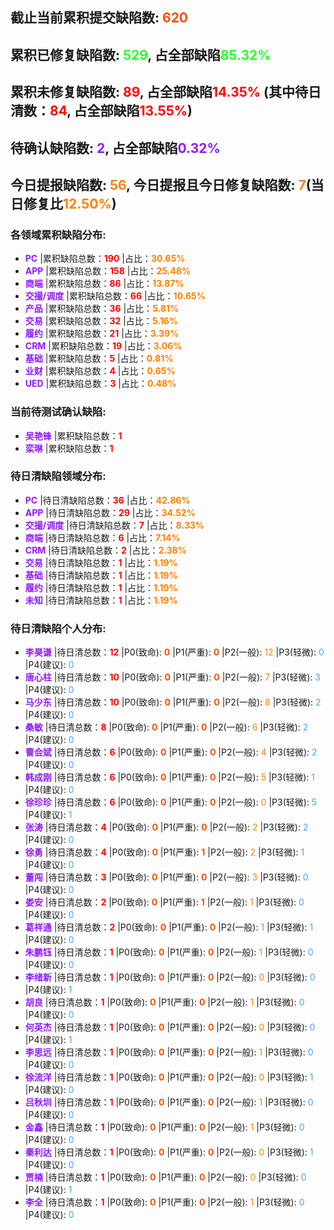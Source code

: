 ## **截止当前累积提交缺陷数: <font color=#F75000>620</font>**
## **累积已修复缺陷数: <font color=#28FF28>529</font>, 占全部缺陷<font color=#28FF28>85.32%</font>**
## **累积未修复缺陷数: <font color=#FF0000>89</font>, 占全部缺陷<font color=#FF0000>14.35%</font> (其中待日清数：<font color=#FF0000>84</font>, 占全部缺陷<font color=#FF0000>13.55%</font>)**
## **待确认缺陷数: <font color=#921AFF>2</font>, 占全部缺陷<font color=#921AFF>0.32%</font>**
## **今日提报缺陷数: <font color=#FF8000>56</font>, 今日提报且今日修复缺陷数: <font color=#FF8000>7</font>(当日修复比<font color=#FF8000>12.50%</font>)**

### 各领域累积缺陷分布:
- **<font color=#921AFF>PC</font>** |累积缺陷总数：**<font color=#FF0000>190</font>** |占比：**<font color=#FF8000>30.65%</font>**
- **<font color=#921AFF>APP</font>** |累积缺陷总数：**<font color=#FF0000>158</font>** |占比：**<font color=#FF8000>25.48%</font>**
- **<font color=#921AFF>商端</font>** |累积缺陷总数：**<font color=#FF0000>86</font>** |占比：**<font color=#FF8000>13.87%</font>**
- **<font color=#921AFF>交撮/调度</font>** |累积缺陷总数：**<font color=#FF0000>66</font>** |占比：**<font color=#FF8000>10.65%</font>**
- **<font color=#921AFF>产品</font>** |累积缺陷总数：**<font color=#FF0000>36</font>** |占比：**<font color=#FF8000>5.81%</font>**
- **<font color=#921AFF>交易</font>** |累积缺陷总数：**<font color=#FF0000>32</font>** |占比：**<font color=#FF8000>5.16%</font>**
- **<font color=#921AFF>履约</font>** |累积缺陷总数：**<font color=#FF0000>21</font>** |占比：**<font color=#FF8000>3.39%</font>**
- **<font color=#921AFF>CRM</font>** |累积缺陷总数：**<font color=#FF0000>19</font>** |占比：**<font color=#FF8000>3.06%</font>**
- **<font color=#921AFF>基础</font>** |累积缺陷总数：**<font color=#FF0000>5</font>** |占比：**<font color=#FF8000>0.81%</font>**
- **<font color=#921AFF>业财</font>** |累积缺陷总数：**<font color=#FF0000>4</font>** |占比：**<font color=#FF8000>0.65%</font>**
- **<font color=#921AFF>UED</font>** |累积缺陷总数：**<font color=#FF0000>3</font>** |占比：**<font color=#FF8000>0.48%</font>**

### 当前待测试确认缺陷:
- **<font color=#921AFF>吴艳锋</font>** |累积缺陷总数：**<font color=#FF0000>1</font>**
- **<font color=#921AFF>栾琳</font>** |累积缺陷总数：**<font color=#FF0000>1</font>**

### 待日清缺陷领域分布:
- **<font color=#921AFF>PC</font>** |待日清缺陷总数：**<font color=#FF0000>36</font>** |占比：**<font color=#FF8000>42.86%</font>**
- **<font color=#921AFF>APP</font>** |待日清缺陷总数：**<font color=#FF0000>29</font>** |占比：**<font color=#FF8000>34.52%</font>**
- **<font color=#921AFF>交撮/调度</font>** |待日清缺陷总数：**<font color=#FF0000>7</font>** |占比：**<font color=#FF8000>8.33%</font>**
- **<font color=#921AFF>商端</font>** |待日清缺陷总数：**<font color=#FF0000>6</font>** |占比：**<font color=#FF8000>7.14%</font>**
- **<font color=#921AFF>CRM</font>** |待日清缺陷总数：**<font color=#FF0000>2</font>** |占比：**<font color=#FF8000>2.38%</font>**
- **<font color=#921AFF>交易</font>** |待日清缺陷总数：**<font color=#FF0000>1</font>** |占比：**<font color=#FF8000>1.19%</font>**
- **<font color=#921AFF>基础</font>** |待日清缺陷总数：**<font color=#FF0000>1</font>** |占比：**<font color=#FF8000>1.19%</font>**
- **<font color=#921AFF>履约</font>** |待日清缺陷总数：**<font color=#FF0000>1</font>** |占比：**<font color=#FF8000>1.19%</font>**
- **<font color=#921AFF>未知</font>** |待日清缺陷总数：**<font color=#FF0000>1</font>** |占比：**<font color=#FF8000>1.19%</font>**

### 待日清缺陷个人分布:
- **<font color=#921AFF>李昊谦</font>** |待日清总数：**<font color=#FF0000>12</font>** |P0(致命): **<font color=#F75000>0</font>** |P1(严重): **<font color=#F75000>0</font>** |P2(一般): <font color=#FF8000>12</font> |P3(轻微): <font color=#46A3FF>0</font> |P4(建议): <font color=#46A3FF>0</font>
- **<font color=#921AFF>唐心柱</font>** |待日清总数：**<font color=#FF0000>10</font>** |P0(致命): **<font color=#F75000>0</font>** |P1(严重): **<font color=#F75000>0</font>** |P2(一般): <font color=#FF8000>7</font> |P3(轻微): <font color=#46A3FF>3</font> |P4(建议): <font color=#46A3FF>0</font>
- **<font color=#921AFF>马少东</font>** |待日清总数：**<font color=#FF0000>10</font>** |P0(致命): **<font color=#F75000>0</font>** |P1(严重): **<font color=#F75000>0</font>** |P2(一般): <font color=#FF8000>8</font> |P3(轻微): <font color=#46A3FF>2</font> |P4(建议): <font color=#46A3FF>0</font>
- **<font color=#921AFF>桑敏</font>** |待日清总数：**<font color=#FF0000>8</font>** |P0(致命): **<font color=#F75000>0</font>** |P1(严重): **<font color=#F75000>0</font>** |P2(一般): <font color=#FF8000>6</font> |P3(轻微): <font color=#46A3FF>2</font> |P4(建议): <font color=#46A3FF>0</font>
- **<font color=#921AFF>曹会斌</font>** |待日清总数：**<font color=#FF0000>6</font>** |P0(致命): **<font color=#F75000>0</font>** |P1(严重): **<font color=#F75000>0</font>** |P2(一般): <font color=#FF8000>4</font> |P3(轻微): <font color=#46A3FF>2</font> |P4(建议): <font color=#46A3FF>0</font>
- **<font color=#921AFF>韩成刚</font>** |待日清总数：**<font color=#FF0000>6</font>** |P0(致命): **<font color=#F75000>0</font>** |P1(严重): **<font color=#F75000>0</font>** |P2(一般): <font color=#FF8000>5</font> |P3(轻微): <font color=#46A3FF>1</font> |P4(建议): <font color=#46A3FF>0</font>
- **<font color=#921AFF>徐珍珍</font>** |待日清总数：**<font color=#FF0000>6</font>** |P0(致命): **<font color=#F75000>0</font>** |P1(严重): **<font color=#F75000>0</font>** |P2(一般): <font color=#FF8000>0</font> |P3(轻微): <font color=#46A3FF>5</font> |P4(建议): <font color=#46A3FF>1</font>
- **<font color=#921AFF>张涛</font>** |待日清总数：**<font color=#FF0000>4</font>** |P0(致命): **<font color=#F75000>0</font>** |P1(严重): **<font color=#F75000>0</font>** |P2(一般): <font color=#FF8000>2</font> |P3(轻微): <font color=#46A3FF>2</font> |P4(建议): <font color=#46A3FF>0</font>
- **<font color=#921AFF>徐勇</font>** |待日清总数：**<font color=#FF0000>4</font>** |P0(致命): **<font color=#F75000>0</font>** |P1(严重): **<font color=#F75000>1</font>** |P2(一般): <font color=#FF8000>2</font> |P3(轻微): <font color=#46A3FF>1</font> |P4(建议): <font color=#46A3FF>0</font>
- **<font color=#921AFF>董闯</font>** |待日清总数：**<font color=#FF0000>3</font>** |P0(致命): **<font color=#F75000>0</font>** |P1(严重): **<font color=#F75000>0</font>** |P2(一般): <font color=#FF8000>3</font> |P3(轻微): <font color=#46A3FF>0</font> |P4(建议): <font color=#46A3FF>0</font>
- **<font color=#921AFF>娄安</font>** |待日清总数：**<font color=#FF0000>2</font>** |P0(致命): **<font color=#F75000>0</font>** |P1(严重): **<font color=#F75000>1</font>** |P2(一般): <font color=#FF8000>1</font> |P3(轻微): <font color=#46A3FF>0</font> |P4(建议): <font color=#46A3FF>0</font>
- **<font color=#921AFF>葛祥通</font>** |待日清总数：**<font color=#FF0000>2</font>** |P0(致命): **<font color=#F75000>0</font>** |P1(严重): **<font color=#F75000>0</font>** |P2(一般): <font color=#FF8000>1</font> |P3(轻微): <font color=#46A3FF>1</font> |P4(建议): <font color=#46A3FF>0</font>
- **<font color=#921AFF>朱鹏钰</font>** |待日清总数：**<font color=#FF0000>1</font>** |P0(致命): **<font color=#F75000>0</font>** |P1(严重): **<font color=#F75000>0</font>** |P2(一般): <font color=#FF8000>1</font> |P3(轻微): <font color=#46A3FF>0</font> |P4(建议): <font color=#46A3FF>0</font>
- **<font color=#921AFF>李绪新</font>** |待日清总数：**<font color=#FF0000>1</font>** |P0(致命): **<font color=#F75000>0</font>** |P1(严重): **<font color=#F75000>0</font>** |P2(一般): <font color=#FF8000>0</font> |P3(轻微): <font color=#46A3FF>0</font> |P4(建议): <font color=#46A3FF>1</font>
- **<font color=#921AFF>胡良</font>** |待日清总数：**<font color=#FF0000>1</font>** |P0(致命): **<font color=#F75000>0</font>** |P1(严重): **<font color=#F75000>0</font>** |P2(一般): <font color=#FF8000>1</font> |P3(轻微): <font color=#46A3FF>0</font> |P4(建议): <font color=#46A3FF>0</font>
- **<font color=#921AFF>何英杰</font>** |待日清总数：**<font color=#FF0000>1</font>** |P0(致命): **<font color=#F75000>0</font>** |P1(严重): **<font color=#F75000>0</font>** |P2(一般): <font color=#FF8000>0</font> |P3(轻微): <font color=#46A3FF>0</font> |P4(建议): <font color=#46A3FF>1</font>
- **<font color=#921AFF>李思远</font>** |待日清总数：**<font color=#FF0000>1</font>** |P0(致命): **<font color=#F75000>0</font>** |P1(严重): **<font color=#F75000>0</font>** |P2(一般): <font color=#FF8000>1</font> |P3(轻微): <font color=#46A3FF>0</font> |P4(建议): <font color=#46A3FF>0</font>
- **<font color=#921AFF>徐流洋</font>** |待日清总数：**<font color=#FF0000>1</font>** |P0(致命): **<font color=#F75000>0</font>** |P1(严重): **<font color=#F75000>0</font>** |P2(一般): <font color=#FF8000>0</font> |P3(轻微): <font color=#46A3FF>1</font> |P4(建议): <font color=#46A3FF>0</font>
- **<font color=#921AFF>吕秋圳</font>** |待日清总数：**<font color=#FF0000>1</font>** |P0(致命): **<font color=#F75000>0</font>** |P1(严重): **<font color=#F75000>0</font>** |P2(一般): <font color=#FF8000>1</font> |P3(轻微): <font color=#46A3FF>0</font> |P4(建议): <font color=#46A3FF>0</font>
- **<font color=#921AFF>金鑫</font>** |待日清总数：**<font color=#FF0000>1</font>** |P0(致命): **<font color=#F75000>0</font>** |P1(严重): **<font color=#F75000>0</font>** |P2(一般): <font color=#FF8000>1</font> |P3(轻微): <font color=#46A3FF>0</font> |P4(建议): <font color=#46A3FF>0</font>
- **<font color=#921AFF>秦利达</font>** |待日清总数：**<font color=#FF0000>1</font>** |P0(致命): **<font color=#F75000>0</font>** |P1(严重): **<font color=#F75000>0</font>** |P2(一般): <font color=#FF8000>0</font> |P3(轻微): <font color=#46A3FF>1</font> |P4(建议): <font color=#46A3FF>0</font>
- **<font color=#921AFF>贾楠</font>** |待日清总数：**<font color=#FF0000>1</font>** |P0(致命): **<font color=#F75000>0</font>** |P1(严重): **<font color=#F75000>0</font>** |P2(一般): <font color=#FF8000>0</font> |P3(轻微): <font color=#46A3FF>0</font> |P4(建议): <font color=#46A3FF>1</font>
- **<font color=#921AFF>李全</font>** |待日清总数：**<font color=#FF0000>1</font>** |P0(致命): **<font color=#F75000>0</font>** |P1(严重): **<font color=#F75000>0</font>** |P2(一般): <font color=#FF8000>1</font> |P3(轻微): <font color=#46A3FF>0</font> |P4(建议): <font color=#46A3FF>0</font>
